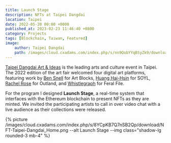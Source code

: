 ```yaml
---
title: Launch Stage
description: NFTs at Taipei Dangdai
location: Taipei
date: 2022-05-20 00:00 +0000
published_at: 2023-02-23 11:46:40 +0800
category: Projects
tags: [Blockchain, Taiwan, Featured]
image:
    author: Taipei Dangdai
    path: /images/cloud.cxadams.com/index.php/s/nn9QobYYqBSyZk9/download/284547233_339737218268457_796128295586667004_n.jpg
---
```


[Taipei Dangdai Art & Ideas][Taipei Dangdai] is the leading arts and culture
event in Taipei. The 2022 edition of the art fair welcomed four digital art
platforms, featuring work by [Ben Snell] for Art Blocks, [Huang Hai-Hsin] for SOYL,
[Rachel Rose] for Outland, and [Whistlegraph] for Feral File.

For the program I designed **Launch Stage**, a real-time system that interfaces
with the Ethereum blockchain to present NFTs as they are minted. We invited the
participating artists to call in over video chat with a live audience as their
collections were released.

{% picture /images/cloud.cxadams.com/index.php/s/8YCpKB7Q7nSB2Qp/download/NFT-Taipei-Dangdai_Home.png --alt Launch Stage --img class="shadow-lg rounded-3 mb-4" %}

[Taipei Dangdai]: https://taipeidangdai.com/
[Ben Snell]: https://www.artblocks.io/project/308
[Huang Hai-Hsin]: https://soyl.one/collection/1/0x8Dbf6686106d1204AfcD3f57c6e7b31323C672c4
[Rachel Rose]: https://outland.art/rachel-rose/
[Whistlegraph]: https://feralfile.com/exhibitions/ten-whistlegraphs-thv
